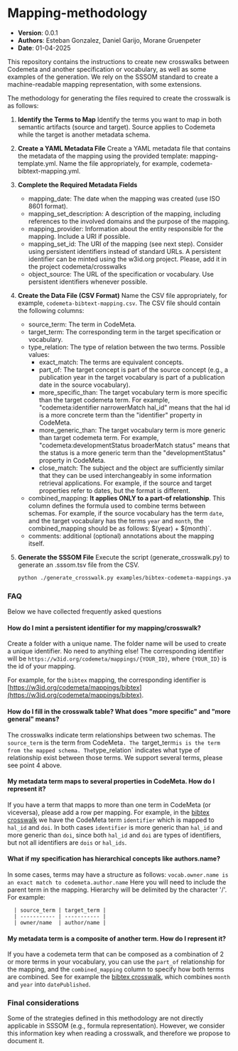 # Mapping-methodology

- **Version**: 0.0.1
- **Authors**: Esteban Gonzalez, Daniel Garijo, Morane Gruenpeter
- **Date**: 01-04-2025

This repository contains the instructions to create new crosswalks between Codemeta and another specification or vocabulary, as well as some examples of the generation. We rely on the SSSOM standard to create a machine-readable mapping representation, with some extensions.

The methodology for generating the files required to create the crosswalk is as follows:
1. **Identify the Terms to Map**
   Identify the terms you want to map in both semantic artifacts (source and target). Source applies to Codemeta while the target is another metadata schema.
2. **Create a YAML Metadata File**
   Create a YAML metadata file that contains the metadata of the mapping using the provided template: mapping-template.yml.
   Name the file appropriately, for example, codemeta-bibtext-mapping.yml.
3. **Complete the Required Metadata Fields**<br>
   - mapping_date: The date when the mapping was created (use ISO 8601 format).
   - mapping_set_description: A description of the mapping, including references to the involved domains and the purpose of the mapping.
   - mapping_provider: Information about the entity responsible for the mapping. Include a URI if possible.
   - mapping_set_id: The URI of the mapping (see next step). Consider using persistent identifiers instead of standard URLs. A persistent identifier can be minted using the w3id.org project. Please, add it in the project codemeta/crosswalks
   - object_source: The URL of the specification or vocabulary. Use persistent identifiers whenever possible.
4. **Create the Data File (CSV Format)**
   Name the CSV file appropriately, for example, `codemeta-bibtext-mapping.csv`.
   The CSV file should contain the following columns:
   - source_term: The term in CodeMeta.
   - target_term: The corresponding term in the target specification or vocabulary.
   - type_relation: The type of relation between the two terms. Possible values:
       - exact_match: The terms are equivalent concepts.
       - part_of: The target concept is part of the source concept (e.g., a publication year in the target vocabulary is part of a publication date in the source vocabulary).
       - more_specific_than: The target vocabulary term is more specific than the target codemeta term. For example, "codemeta:identifier narrowerMatch hal_id" means that the hal id is a more concrete term than the "identifier" property in CodeMeta. 
       - more_generic_than:  The target vocabulary term is more generic than target codemeta term. For example, "codemeta:developmentStatus broaderMatch status" means that the status is a more generic term than the "developmentStatus" property in CodeMeta.
       - close_match: The subject and the object are sufficiently similar that they can be used interchangeably in some information retrieval applications. For example, if the source and target properties refer to dates, but the format is different.
   - combined_mapping: **It applies ONLY to a part-of relationship**.
     This column defines the formula used to combine terms between schemas.
     For example, if the source vocabulary has the term `date`, and the target vocabulary has the terms `year` and `month`, the combined_mapping should be as follows: $(year) + $(month)`.
   - comments: additional (optional) annotations about the mapping itself.

5. **Generate the SSSOM File**
   Execute the script (generate_crosswalk.py) to generate an .sssom.tsv file from the CSV.
   ```bash
   python ./generate_crosswalk.py examples/bibtex-codemeta-mappings.yaml examples/bibtex-codemeta-mappings.csv
   ```
### FAQ
Below we have collected frequently asked questions 

#### How do I mint a persistent identifier for my mapping/crosswalk?
Create a folder with a unique name. The folder name will be used to create a unique identifier. No need to anything else!
The corresponding identifier will be `https://w3id.org/codemeta/mappings/{YOUR_ID}`, where `{YOUR_ID}` is the id of your mapping.

For example, for the `bibtex` mapping, the corresponding identifier is [https://w3id.org/codemeta/mappings/bibtex](https://w3id.org/codemeta/mappings/bibtex).
#### How do I fill in the crosswalk table? What does "more specific" and "more general" means?
The crosswalks indicate term relationships between two schemas. The `source_term` is the term from CodeMeta`. The `target_term` is is the term from the mapped schema.
The `type_relation` indicates what type of relationship exist between those terms. We support several terms, please see point 4 above.

#### My metadata term maps to several properties in CodeMeta. How do I represent it?
If you have a term that mapps to more than one term in CodeMeta (or viceversa), please add a row per mapping. For example, in the [bibtex crosswalk](https://github.com/oeg-upm/codemeta/blob/crosswalks_oeg/crosswalks-sssom/bibtex/bibtex-codemeta-mappings.csv) we have the CodeMeta term `identifier` which is mapped to `hal_id` and `doi`.
In both cases `identifier` is more generic than `hal_id` and more generic than `doi`, since both `hal_id` and `doi` are types of identifiers, but not all identifiers are `dois` or `hal_ids`.

#### What if my specification has hierarchical concepts like authors.name?
In some cases, terms may have a structure as follows: `vocab.owner.name is an exact match to codemeta.author.name`
Here you will need to include the parent term in the mapping. Hierarchy will be delimited by the character '/'. For example:
      
      | source_term | target_term |
      | ----------- | ----------- |
      | owner/name  | author/name |

#### My metadata term is a composite of another term. How do I represent it?
If you have a codemeta term that can be composed as a combination of 2 or more terms in your vocabulary, you can use the `part_of` relationship for the mapping, and the `combined_mapping` column to specify how both terms are combined. See for example the [bibtex crosswalk](https://github.com/oeg-upm/codemeta/blob/crosswalks_oeg/crosswalks-sssom/bibtex/bibtex-codemeta-mappings.csv), which combines `month` and `year` into `datePublished`.

### Final considerations
Some of the strategies defined in this methodology are not directly applicable in SSSOM (e.g., formula representation). However, we consider this information  key when reading a crosswalk, and therefore we propose to document it.